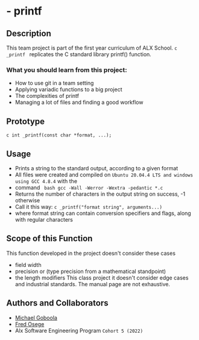 

# - printf
## Description
This team project is part of the first year curriculum of ALX School.
```c _printf ``` replicates the C standard library printf() function.

### What you should learn from this project:

- How to use git in a team setting
- Applying variadic functions to a big project 
- The complexities of printf
- Managing a lot of files and finding a good workflow

## Prototype
``` c int _printf(const char *format, ...); ```

## Usage
- Prints a string to the standard output, according to a given format
- All files were created and compiled on ```Ubuntu 20.04.4 LTS and windows using GCC 4.8.4``` with the 
- command ``` bash gcc -Wall -Werror -Wextra -pedantic *.c```
- Returns the number of characters in the output string on success, -1 otherwise
- Call it this way: ```c _printf("format string", arguments...)```
- where format string can contain conversion specifiers and flags, along with regular characters

## Scope of this Function
This function developed in the project doesn't consider these cases 
- field width
- precision or  (type precision from a mathematical standpoint)
- the length modifiers
This class project it doesn't consider edge cases and industrial standards.
The manual page are not exhaustive.

## Authors and Collaborators  
- [Michael Goboola](https://github.com/michaelgobz)
- [Fred Osege](https://github.com/suffskills)
- Alx Software Engineering Program ```Cohort 5 (2022)```